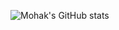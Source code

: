 ![Mohak's GitHub stats](https://github-readme-stats.vercel.app/api?username=Mohak327&show_icons=true&theme=gotham)
